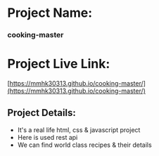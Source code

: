 # Project Name:

### cooking-master


# Project Live Link:

[https://mmhk30313.github.io/cooking-master/](https://mmhk30313.github.io/cooking-master/)


## Project Details:

  * It's a real life html, css & javascript project
  * Here is used rest api
  * We can find world class recipes & their details